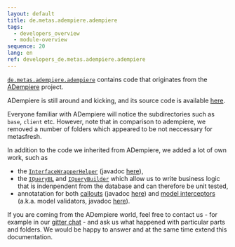 ```yaml
---
layout: default
title: de.metas.adempiere.adempiere
tags: 
  - developers_overview
  - module-overview
sequence: 20
lang: en
ref: developers_de.metas.adempiere.adempiere
---
```


[`de.metas.adempiere.adempiere`](https://github.com/metasfresh/metasfresh/tree/master/de.metas.adempiere.adempiere) contains code that originates from the [ADempiere](http://www.adempiere.net/) project.

ADempiere is still around and kicking, and its source code is available [here](https://github.com/adempiere/adempiere). 

Everyone familiar with ADempiere will notice the subdirectories such as `base`, `client` etc. However, note that in comparison to adempiere, we removed a number of folders which appeared to be not neccessary for metasfresh.

In addition to the code we inherited from ADempiere, we added a lot of own work, such as 
* the [`InterfaceWrapperHelper`](https://github.com/metasfresh/metasfresh/blob/master/de.metas.adempiere.adempiere/base/src/main/java/org/adempiere/model/InterfaceWrapperHelper.java) (javadoc [here](https://metasfresh.com/javadoc/metasfresh-master/org/adempiere/model/InterfaceWrapperHelper.html)),
* the [`IQueryBL`](https://github.com/metasfresh/metasfresh/blob/master/de.metas.adempiere.adempiere/base/src/main/java/org/adempiere/ad/dao/IQueryBL.java) and [`IQueryBuilder`](https://github.com/metasfresh/metasfresh/blob/master/de.metas.adempiere.adempiere/base/src/main/java/org/adempiere/ad/dao/IQueryBuilder.java) which allow us to write business logic that is indenpendent from the database and can therefore be unit tested,
* annotatation for both [callouts](https://github.com/metasfresh/metasfresh/tree/master/de.metas.adempiere.adempiere/base/src/main/java/org/adempiere/ad/callout/annotations) 
(javadoc [here](https://metasfresh.com/javadoc/metasfresh-master/org/adempiere/ad/callout/annotations/package-summary.html)) 
and [model interceptors](https://github.com/metasfresh/metasfresh/tree/master/de.metas.adempiere.adempiere/base/src/main/java/org/adempiere/ad/modelvalidator/annotations) 
(a.k.a. model validators, javadoc [here](https://metasfresh.com/javadoc/metasfresh-master/org/adempiere/ad/modelvalidator/annotations/package-summary.html)).

If you are coming from the ADempiere world, feel free to contact us - for example in our [gitter chat](https://gitter.im/metasfresh/metasfresh) - and ask us what happened with particular parts and folders. We would be happy to answer and at the same time extend this documentation.
